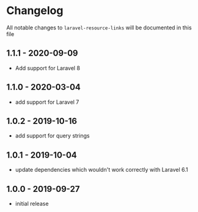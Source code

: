 # Changelog

All notable changes to `laravel-resource-links` will be documented in this file

## 1.1.1 - 2020-09-09

- Add support for Laravel 8

## 1.1.0 - 2020-03-04

- add support for Laravel 7

## 1.0.2 - 2019-10-16

- add support for query strings

## 1.0.1 - 2019-10-04

- update dependencies which wouldn't work correctly with Laravel 6.1

## 1.0.0 - 2019-09-27

- initial release
